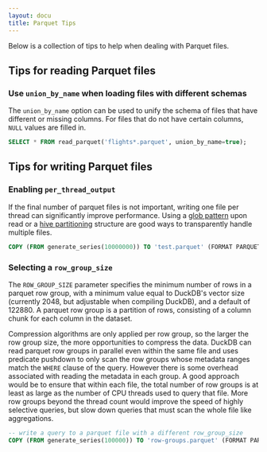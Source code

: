 ```yaml
---
layout: docu
title: Parquet Tips
---
```


Below is a collection of tips to help when dealing with Parquet files.

## Tips for reading Parquet files

### Use `union_by_name` when loading files with different schemas

The `union_by_name` option can be used to unify the schema of files that have different or missing columns. For files that do not have certain columns, `NULL` values are filled in.  

```sql
SELECT * FROM read_parquet('flights*.parquet', union_by_name=true);
```

## Tips for writing Parquet files

### Enabling `per_thread_output`

If the final number of parquet files is not important, writing one file per thread can significantly improve performance.
Using a [glob pattern](../multiple_files/overview#glob-syntax) upon read or a [hive partitioning](../partitioning/hive_partitioning) structure are good ways to transparently handle multiple files.

```sql
COPY (FROM generate_series(10000000)) TO 'test.parquet' (FORMAT PARQUET, PER_THREAD_OUTPUT TRUE);
```

### Selecting a `row_group_size`

The `ROW_GROUP_SIZE` parameter specifies the minimum number of rows in a parquet row group, with a minimum value equal to DuckDB's vector size (currently 2048, but adjustable when compiling DuckDB), and a default of 122880.
A parquet row group is a partition of rows, consisting of a column chunk for each column in the dataset.

Compression algorithms are only applied per row group, so the larger the row group size, the more opportunities to compress the data.
DuckDB can read parquet row groups in parallel even within the same file and uses predicate pushdown to only scan the row groups whose metadata ranges match the `WHERE` clause of the query.
However there is some overhead associated with reading the metadata in each group.
A good approach would be to ensure that within each file, the total number of row groups is at least as large as the number of CPU threads used to query that file.
More row groups beyond the thread count would improve the speed of highly selective queries, but slow down queries that must scan the whole file like aggregations.

```sql
-- write a query to a parquet file with a different row_group_size
COPY (FROM generate_series(100000)) TO 'row-groups.parquet' (FORMAT PARQUET, ROW_GROUP_SIZE 100000);
```
